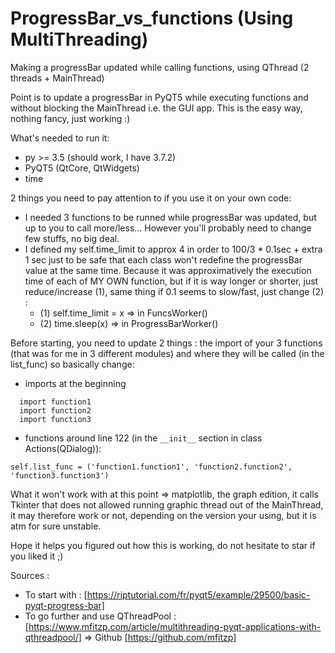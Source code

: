 # ProgressBar_vs_functions (Using MultiThreading)
Making a progressBar updated while calling functions, using QThread (2 threads + MainThread)

Point is to update a progressBar in PyQT5 while executing functions and without blocking the MainThread i.e. the GUI app. This is the easy way, nothing fancy, just working :)

What's needed to run it:
- py >= 3.5 (should work, I have 3.7.2)
- PyQT5 (QtCore, QtWidgets)
- time

2 things you need to pay attention to if you use it on your own code:
- I needed 3 functions to be runned while progressBar was updated, but up to you to call more/less... However you'll probably need to change few stuffs, no big deal.
- I defined my self.time_limit to approx 4 in order to 100/3 * 0.1sec + extra 1 sec just to be safe that each class won't redefine the progressBar value at the same time. Because it was approximatively the execution time of each of MY OWN function, but if it is way longer or shorter, just reduce/increase (1), same thing if 0.1 seems to slow/fast, just change (2) :
  - (1) self.time_limit = x => in FuncsWorker()
  - (2) time.sleep(x) => in ProgressBarWorker()
    
Before starting, you need to update 2 things : the import of your 3 functions (that was for me in 3 different modules) and where they will be called (in the list_func) so basically change:
- imports at the beginning
```
  import function1
  import function2
  import function3
```
- functions around line 122 (in the ```__init__``` section in class Actions(QDialog)):
```
self.list_func = ('function1.function1', 'function2.function2', 'function3.function3')
```

What it won't work with at this point => matplotlib, the graph edition, it calls Tkinter that does not allowed running graphic thread out of the MainThread, it may therefore work or not, depending on the version your using, but it is atm for sure unstable.

Hope it helps you figured out how this is working, do not hesitate to star if you liked it ;)

Sources :
- To start with : [https://riptutorial.com/fr/pyqt5/example/29500/basic-pyqt-progress-bar]
- To go further and use QThreadPool : [https://www.mfitzp.com/article/multithreading-pyqt-applications-with-qthreadpool/] => Github [https://github.com/mfitzp]
